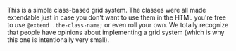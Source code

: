 This is a simple class-based grid system. The classes were all made extendable just in case you don't want to use them in the HTML you're free to use `@extend .the-class-name;` or even roll your own. We totally recognize that people have opinions about implementing a grid system (which is why this one is intentionally very small).
